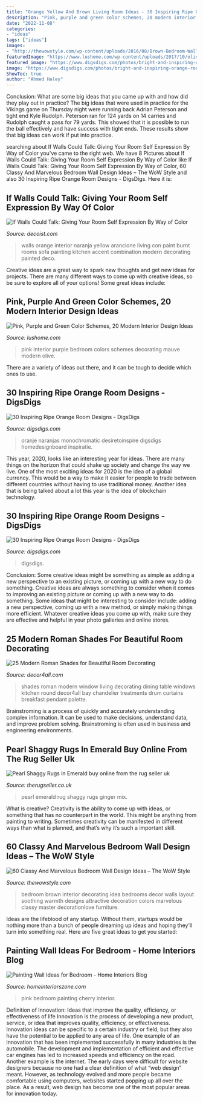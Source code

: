 ```yaml
---
title: "Orange Yellow And Brown Living Room Ideas - 30 Inspiring Ripe Orange Room Designs"
description: "Pink, purple and green color schemes, 20 modern interior design ideas"
date: "2022-11-08"
categories:
- "ideas"
tags: ["ideas"]
images:
- "http://thewowstyle.com/wp-content/uploads/2016/08/Brown-Bedroom-Wall-Decorating-Ideas.jpg"
featuredImage: "https://www.lushome.com/wp-content/uploads/2017/10/olive-green-pink-mauve-interior-colors-10.jpg.jpg"
featured_image: "https://www.digsdigs.com/photos/bright-and-inspiring-orange-room-designs-24.jpg"
image: "https://www.digsdigs.com/photos/bright-and-inspiring-orange-room-designs-21.jpg"
ShowToc: true
author: "Ahmed Haley"
---
```



Conclusion: What are some big ideas that you came up with and how did they play out in practice?
The big ideas that were used in practice for the Vikings game on Thursday night were running back Adrian Peterson and tight end Kyle Rudolph. Peterson ran for 124 yards on 14 carries and Rudolph caught a pass for 79 yards. This showed that it is possible to run the ball effectively and have success with tight ends. These results show that big ideas can work if put into practice.

	

		
searching about If Walls Could Talk: Giving Your Room Self Expression By Way of Color you've came to the right web. We have 8 Pictures about If Walls Could Talk: Giving Your Room Self Expression By Way of Color like If Walls Could Talk: Giving Your Room Self Expression By Way of Color, 60 Classy And Marvelous Bedroom Wall Design Ideas – The WoW Style and also 30 Inspiring Ripe Orange Room Designs - DigsDigs. Here it is:
		
    
## If Walls Could Talk: Giving Your Room Self Expression By Way Of Color

<img loading=lazy src="http://cdn.decoist.com/wp-content/uploads/2012/04/orange-walls.jpg" onerror="this.onerror=null;this.src='https://tse1.mm.bing.net/th?id=OIP.I7-QKpEY1R0i_7Ak0L1heQHaJZ&amp;pid=15.1';" alt="If Walls Could Talk: Giving Your Room Self Expression By Way of Color">

_Source: decoist.com_

>walls orange interior naranja yellow arancione living con paint burnt rooms sofa painting kitchen accent combination modern decorating painted deco. 

	

Creative ideas are a great way to spark new thoughts and get new ideas for projects. There are many different ways to come up with creative ideas, so be sure to explore all of your options! Some great ideas include:

    
## Pink, Purple And Green Color Schemes, 20 Modern Interior Design Ideas

<img loading=lazy src="https://www.lushome.com/wp-content/uploads/2017/10/olive-green-pink-mauve-interior-colors-10.jpg.jpg" onerror="this.onerror=null;this.src='https://tse1.mm.bing.net/th?id=OIP.hc7LQGgpKeMy4oNO7XdJjQHaJ3&amp;pid=15.1';" alt="Pink, Purple and Green Color Schemes, 20 Modern Interior Design Ideas">

_Source: lushome.com_

>pink interior purple bedroom colors schemes decorating mauve modern olive. 

	

There are a variety of ideas out there, and it can be tough to decide which ones to use.

    
## 30 Inspiring Ripe Orange Room Designs - DigsDigs

<img loading=lazy src="https://www.digsdigs.com/photos/bright-and-inspiring-orange-room-designs-24.jpg" onerror="this.onerror=null;this.src='https://tse1.mm.bing.net/th?id=OIP.JfHGzs5Ikq_qUfwoH1RrBQAAAA&amp;pid=15.1';" alt="30 Inspiring Ripe Orange Room Designs - DigsDigs">

_Source: digsdigs.com_

>oranje naranjas monochromatic desiretoinspire digsdigs homedesignboard inspiratie. 

	

This year, 2020, looks like an interesting year for ideas. There are many things on the horizon that could shake up society and change the way we live. One of the most exciting ideas for 2020 is the idea of a global currency. This would be a way to make it easier for people to trade between different countries without having to use traditional money. Another idea that is being talked about a lot this year is the idea of blockchain technology.

    
## 30 Inspiring Ripe Orange Room Designs - DigsDigs

<img loading=lazy src="https://www.digsdigs.com/photos/bright-and-inspiring-orange-room-designs-21.jpg" onerror="this.onerror=null;this.src='https://tse2.mm.bing.net/th?id=OIP.NxPB9tH8PIW3qdUrBaFmDgHaJ4&amp;pid=15.1';" alt="30 Inspiring Ripe Orange Room Designs - DigsDigs">

_Source: digsdigs.com_

>digsdigs. 

	

Conclusion: Some creative ideas might be something as simple as adding a new perspective to an existing picture, or coming up with a new way to do something.
Creative ideas are always something to consider when it comes to improving an existing picture or coming up with a new way to do something. Some ideas that might be interesting to consider include: adding a new perspective, coming up with a new method, or simply making things more efficient. Whatever creative ideas you come up with, make sure they are effective and helpful in your photo galleries and online stores.

    
## 25 Modern Roman Shades For Beautiful Room Decorating

<img loading=lazy src="http://www.decor4all.com/wp-content/uploads/2015/07/modern-decor-ideas-roman-shades-window-coverings-17.jpg" onerror="this.onerror=null;this.src='https://tse2.mm.bing.net/th?id=OIP.ILn8EhnDenmlW9yOMhGWtQHaJ3&amp;pid=15.1';" alt="25 Modern Roman Shades for Beautiful Room Decorating">

_Source: decor4all.com_

>shades roman modern window living decorating dining table windows kitchen round decor4all bay chandelier treatments drum curtains breakfast pendant palette. 

	

Brainstroming is a process of quickly and accurately understanding complex information. It can be used to make decisions, understand data, and improve problem solving. Brainstroming is often used in business and engineering environments.

    
## Pearl Shaggy Rugs In Emerald Buy Online From The Rug Seller Uk

<img loading=lazy src="https://www.therugseller.co.uk/images-uploaded/images-products-large3/Pearl-Emerald1.jpg?w=1000" onerror="this.onerror=null;this.src='https://tse3.mm.bing.net/th?id=OIP.bHbOGC-9dVMgw9-z17mAPQHaHa&amp;pid=15.1';" alt="Pearl Shaggy Rugs in Emerald buy online from the rug seller uk">

_Source: therugseller.co.uk_

>pearl emerald rug shaggy rugs ginger mix. 

	

What is creative?
Creativity is the ability to come up with ideas, or something that has no counterpart in the world. This might be anything from painting to writing. Sometimes creativity can be manifested in different ways than what is planned, and that’s why it’s such a important skill.

    
## 60 Classy And Marvelous Bedroom Wall Design Ideas – The WoW Style

<img loading=lazy src="http://thewowstyle.com/wp-content/uploads/2016/08/Brown-Bedroom-Wall-Decorating-Ideas.jpg" onerror="this.onerror=null;this.src='https://tse4.mm.bing.net/th?id=OIP.qwollvODsvp9cH86PDajAgHaJ4&amp;pid=15.1';" alt="60 Classy And Marvelous Bedroom Wall Design Ideas – The WoW Style">

_Source: thewowstyle.com_

>bedroom brown interior decorating idea bedrooms decor walls layout soothing warmth designs attractive decoration colors marvelous classy master decorationlove furniture. 

	

Ideas are the lifeblood of any startup. Without them, startups would be nothing more than a bunch of people dreaming up ideas and hoping they'll turn into something real. Here are five great ideas to get you started: 

    
## Painting Wall Ideas For Bedroom - Home Interiors Blog

<img loading=lazy src="http://www.homeinteriorszone.com/wp-content/uploads/2014/01/Cherry-pink.jpg" onerror="this.onerror=null;this.src='https://tse1.mm.bing.net/th?id=OIP.5GkhegW1LBwKEPfF9hsfIgAAAA&amp;pid=15.1';" alt="Painting Wall Ideas for Bedroom - Home Interiors Blog">

_Source: homeinteriorszone.com_

>pink bedroom painting cherry interior. 

	

Definition of Innovation: Ideas that improve the quality, efficiency, or effectiveness of life
Innovation is the process of developing a new product, service, or idea that improves quality, efficiency, or effectiveness. Innovation ideas can be specific to a certain industry or field, but they also have the potential to be applied to any area of life. 
One example of an innovation that has been implemented successfully in many industries is the automobile. The development and implementation of efficient and effective car engines has led to increased speeds and efficiency on the road. Another example is the internet. The early days were difficult for website designers because no one had a clear definition of what “web design” meant. However, as technology evolved and more people became comfortable using computers, websites started popping up all over the place. As a result, web design has become one of the most popular areas for innovation today.

